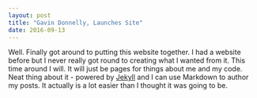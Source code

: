 ```yaml
---
layout: post
title: "Gavin Donnelly, Launches Site"
date: 2016-09-13
---
```


Well. Finally got around to putting this website together. I had a website before but I never really got round to creating what I wanted from it. This time around I will. It will just be pages for things about me and my code. Neat thing about it - powered by [Jekyll](http://jekyllrb.com) and I can use Markdown to author my posts. It actually is a lot easier than I thought it was going to be.
